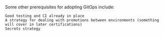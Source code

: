  
Some other prerequisites for adopting GitOps include:

    Good testing and CI already in place
    A strategy for dealing with promotions between environments (something will cover in later certifications)
    Secrets strategy

 